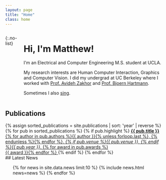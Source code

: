 ```yaml
---
layout: page
title: "Home"
class: home
---
```



<div class="columns" markdown="1">

<div class="me" markdown="1">
<picture>
  <source srcset='/images/profhawaii.jpg' />
  <img>
</picture>

{:.no-list}
<!-- * Matthew Waliman  <a href="">CV</a>  
* <a href="mailto:{{ site.email }}"> <i class="fas fa-envelope"></i> {{ site.email }}</a>
 --></div>

<div class="intro" markdown="1">

# Hi, I'm Matthew!

I'm an Electrical and Computer Engineering M.S. student at UCLA.

My research interests are Human Computer Interaction, Graphics and Computer Vision. I did my undergrad at UC Berkeley where I worked with <a href="http://www-video.eecs.berkeley.edu/~avz/">Prof. Avideh Zakhor</a> and <a href="https://people.eecs.berkeley.edu/~bjoern/">Prof. Bjoern Hartmann</a>.

Sometimes I also <a href="https://www.youtube.com/watch?v=Q1qJ6_Uwj4A" target="_blank" rel="noopener noreferrer">sing</a>.
</div>


</div>

<!-- Details are in my [CV]({{ "/cv/" | relative_url }}). -->


## Publications

<div class="featured-publications">
  {% assign sorted_publications = site.publications | sort: 'year' | reverse %}
  {% for pub in sorted_publications %}
    {% if pub.highlight %}
      <a href="{{ pub.pdf }}" class="publication">
        <strong>{{ pub.title }}</strong>
        <span class="authors">{% for author in pub.authors %}{{ author }}{% unless forloop.last %}, {% endunless %}{% endfor %}</span>.
        <i>{% if pub.venue %}{{ pub.venue }}, {% endif %}{{ pub.year }}</i>.
        {% for award in pub.awards %}<br/><span class="award"><i class="fas fa-{% if award == "Best Paper Award" %}trophy{% else %}award{% endif %}" aria-hidden="true"></i> {{ award }}</span>{% endfor %}
      </a>
    {% endif %}
  {% endfor %}
</div>

<!-- <a href="{{ "/publications/" | relative_url }}" class="button">
  <i class="fas fa-chevron-circle-right"></i>
  Show All Publications
</a> -->

<!-- ## Projects

<div class="featured-projects">
  {% assign sorted_projects = site.data.projects | sort: 'highlight' %}
  {% for project in sorted_projects %}
    {% if project.highlight %}
      {% include project.html project=project %}
    {% endif %}
  {% endfor %}
</div>
 -->
<div class="news-travel" markdown="1">

<div class="news" markdown="1">
## Latest News

<ul>
{% for news in site.data.news limit:10 %}
  {% include news.html news=news %}
{% endfor %}
</ul>

</div>

<!-- <div class="travel" markdown="1">
## Latest Travel

<table>
<tbody>
{% assign future_travel = site.data.travel | where_exp:'item','item.start == null' %}
{% for travel in future_travel %}
  {% include travel.html travel=travel %}
{% endfor %}
{% assign sorted_travel = site.data.travel | where_exp:'item','item.start' | sort: 'start' | reverse %}
{% for travel in sorted_travel limit:10 %}
  {% include travel.html travel=travel %}
{% endfor %}
</tbody>
</table>

</div> -->

</div>
